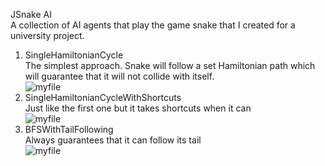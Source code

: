 JSnake AI<br>
A collection of AI agents that play the game snake that I created for a university project. <br>
1. SingleHamiltonianCycle<br>
The simplest approach. Snake will follow a set Hamiltonian path which will guarantee that it will not collide with itself.<br>
![myfile](https://github.com/RadovicDanilo/JSnakeAI/tree/master/gifs/1.gif)
2. SingleHamiltonianCycleWithShortcuts<br>
Just like the first one but it takes shortcuts when it can<br>
![myfile](https://github.com/RadovicDanilo/JSnakeAI/tree/master/gifs/2.gif)
3. BFSWithTailFollowing<br>
Always guarantees that it can follow its tail<br>
![myfile](https://github.com/RadovicDanilo/JSnakeAI/tree/master/gifs/3.gif)
